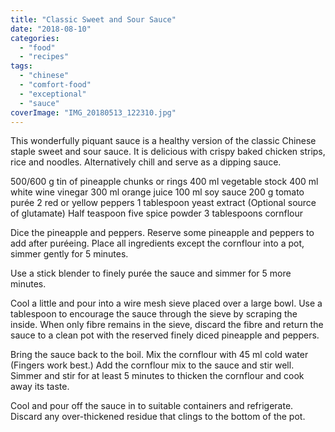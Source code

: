 ```yaml
---
title: "Classic Sweet and Sour Sauce"
date: "2018-08-10"
categories: 
  - "food"
  - "recipes"
tags: 
  - "chinese"
  - "comfort-food"
  - "exceptional"
  - "sauce"
coverImage: "IMG_20180513_122310.jpg"
---
```


This wonderfully piquant sauce is a healthy version of the classic Chinese staple sweet and sour sauce. It is delicious with crispy baked chicken strips, rice and noodles. Alternatively chill and serve as a dipping sauce.

500/600 g tin of pineapple chunks or rings 400 ml vegetable stock 400 ml white wine vinegar 300 ml orange juice 100 ml soy sauce 200 g tomato purée 2 red or yellow peppers 1 tablespoon yeast extract (Optional source of glutamate) Half teaspoon five spice powder 3 tablespoons cornflour

Dice the pineapple and peppers. Reserve some pineapple and peppers to add after puréeing. Place all ingredients except the cornflour into a pot, simmer gently for 5 minutes.

Use a stick blender to finely purée the sauce and simmer for 5 more minutes.

Cool a little and pour into a wire mesh sieve placed over a large bowl. Use a tablespoon to encourage the sauce through the sieve by scraping the inside. When only fibre remains in the sieve, discard the fibre and return the sauce to a clean pot with the reserved finely diced pineapple and peppers.

Bring the sauce back to the boil. Mix the cornflour with 45 ml cold water (Fingers work best.) Add the cornflour mix to the sauce and stir well. Simmer and stir for at least 5 minutes to thicken the cornflour and cook away its taste.

Cool and pour off the sauce in to suitable containers and refrigerate. Discard any over-thickened residue that clings to the bottom of the pot.
